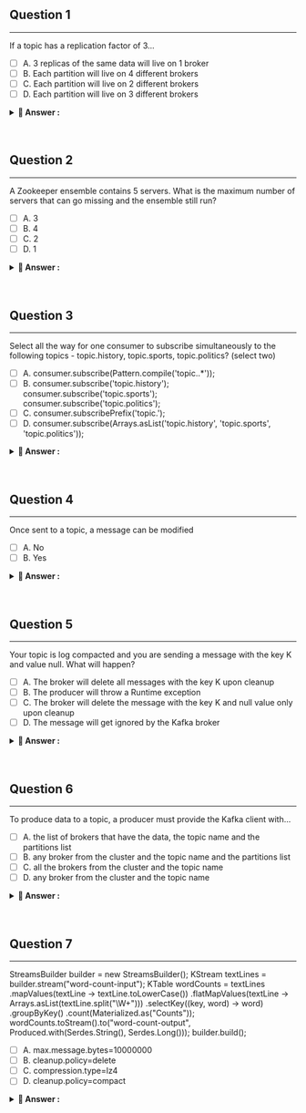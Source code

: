 ## Question 1
___
 If a topic has a replication factor of 3...
- [ ] A. 3 replicas of the same data will live on 1 broker
- [ ] B. Each partition will live on 4 different brokers
- [ ] C. Each partition will live on 2 different brokers
- [ ] D. Each partition will live on 3 different brokers

<details>
<summary>
<strong>
🎯 Answer :
</strong>
</summary>
D => Replicas are spread across available brokers, and each replica = one broker. RF 3 = 3 brokers
</details>

<br>
<br>

## Question 2
___
A Zookeeper ensemble contains 5 servers. What is the maximum number of servers that can go missing and the ensemble still run?
- [ ] A. 3
- [ ] B. 4
- [ ] C. 2
- [ ] D. 1

<details>
<summary>
<strong>
🎯 Answer :
</strong>
</summary>
C => majority consists of 3 zk nodes for 5 nodes zk cluster, so 2 can fail
</details>

<br>
<br>

## Question 3
___
Select all the way for one consumer to subscribe simultaneously to the following topics - topic.history, topic.sports, topic.politics? (select two)
- [ ] A. consumer.subscribe(Pattern.compile('topic\..*'));
- [ ] B. consumer.subscribe('topic.history'); consumer.subscribe('topic.sports'); consumer.subscribe('topic.politics');
- [ ] C. consumer.subscribePrefix('topic.');
- [ ] D. consumer.subscribe(Arrays.asList('topic.history', 'topic.sports', 'topic.politics'));

<details>
<summary>
<strong>
🎯 Answer :
</strong>
</summary>
A, D => Multiple topics can be passed as a list or regex pattern.
</details>

<br>
<br>

## Question 4
___
Once sent to a topic, a message can be modified
- [ ] A. No
- [ ] B. Yes

<details>
<summary>
<strong>
🎯 Answer :
</strong>
</summary>
A => Kafka logs are append-only and the data is immutable
</details>

<br>
<br>

## Question 5
___
Your topic is log compacted and you are sending a message with the key K and value null. What will happen?
- [ ] A. The broker will delete all messages with the key K upon cleanup
- [ ] B. The producer will throw a Runtime exception
- [ ] C. The broker will delete the message with the key K and null value only upon cleanup
- [ ] D. The message will get ignored by the Kafka broker

<details>
<summary>
<strong>
🎯 Answer :
</strong>
</summary>
A => Sending a message with the null value is called a tombstone in Kafka and will ensure the log compacted topic does not contain any messages with the key K upon compaction
</details>

<br>
<br>

## Question 6
___
To produce data to a topic, a producer must provide the Kafka client with...
- [ ] A. the list of brokers that have the data, the topic name and the partitions list
- [ ] B. any broker from the cluster and the topic name and the partitions list
- [ ] C. all the brokers from the cluster and the topic name
- [ ] D. any broker from the cluster and the topic name

<details>
<summary>
<strong>
🎯 Answer :
</strong>
</summary>
D => All brokers can respond to a Metadata request, so a client can connect to any broker in the cluster and then figure out on its own which brokers to send data to.
</details>

<br>
<br>

## Question 7
___
StreamsBuilder builder = new StreamsBuilder();
KStream textLines = builder.stream("word-count-input");
KTable wordCounts = textLines
.mapValues(textLine -> textLine.toLowerCase())
.flatMapValues(textLine -> Arrays.asList(textLine.split("\W+")))
.selectKey((key, word) -> word)
.groupByKey()
.count(Materialized.as("Counts"));
wordCounts.toStream().to("word-count-output", Produced.with(Serdes.String(), Serdes.Long()));
builder.build();
- [ ] A. max.message.bytes=10000000
- [ ] B. cleanup.policy=delete
- [ ] C. compression.type=lz4
- [ ] D. cleanup.policy=compact

<details>
<summary>
<strong>
🎯 Answer :
</strong>
</summary>
D => Result is aggregated into a table with key as the unique word and value its frequency. We have to enable log compaction for this topic to align the topic's cleanup policy with KTable semantics.
</details>